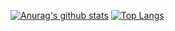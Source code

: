 [![Anurag's github stats](https://github-readme-stats.vercel.app/api?username=serivesmejia)](https://github.com/anuraghazra/github-readme-stats)
[![Top Langs](https://github-readme-stats.vercel.app/api/top-langs/?username=serivesmejia)](https://github.com/anuraghazra/github-readme-stats)
